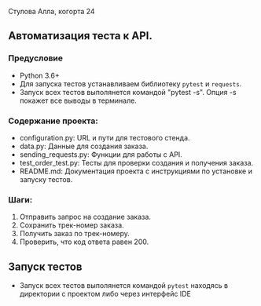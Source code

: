 ﻿Стулова Алла, когорта 24

## Автоматизация теста к API.

### Предусловие
- Python 3.6+
- Для запуска тестов устанавливаем библиотеку `pytest` и `requests`.
- Запуск всех тестов выполянется командой "pytest -s". Опция -s покажет все выводы в терминале.

### Содержание проекта:
- configuration.py: URL и пути для тестового стенда.
- data.py: Данные для создания заказа.
- sending_requests.py: Функции для работы с API.
- test_order_test.py: Тесты для проверки создания и получения заказа.
- README.md: Документация проекта с инструкциями по установке и запуску тестов.
### Шаги:

1. Отправить запрос на создание заказа.
2. Сохранить трек-номер заказа.
3. Получить заказ по трек-номеру.
4. Проверить, что код ответа равен 200.

## Запуск тестов
- Запуск всех тестов выполянется командой
```pytest``` находясь в директории с проектом
либо через интерфейс IDE



